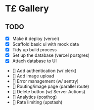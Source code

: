 # T£ Gallery

## TODO

- [x] Make it deploy (vercel)
- [x] Scaffold basic ui with mock data
- [x] Tidy up build process
- [x] Set up the database (vercel postgres)
- [x] Attach database to UI
- [] Add authentication (w/ clerk)
- [] Add image upload
- [] Error management (w/ sentry)
- [] Routing/image page (parallel route)
- [] Delete button (w/ Server Actions)
- [] Analytics (posthog)
- [] Rate limiting (upstash)
